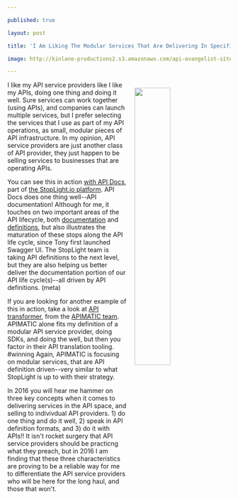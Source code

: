 ---
published: true
layout: post
title: 'I Am Liking The Modular Services That Are Delivering In Specific Areas Of API Life Cycle Like API-Docs.io'
image: http://kinlane-productions2.s3.amazonaws.com/api-evangelist-site/blog/api-docs-io-screenshot.png
---

<p><a href="http://api-docs.io/"><img style="padding: 15px;" src="https://kinlane-productions2.s3.amazonaws.com/api-evangelist-site/blog/api-docs-io-screenshot.png" alt="" width="40%" align="right" /></a>
<p>I like my API service providers like I like my APIs, doing one thing and doing it well. Sure services can work together (using APIs), and companies can launch multiple services, but I prefer selecting the services that I use as part of my API operations, as small, modular pieces of API infrastructure. In my opinion, API service providers are just another class of API provider, they just happen to be selling services to businesses that are operating APIs.
<p>You can see this in action <a href="http://api-docs.io/">with API Docs</a>, part of <a href="http://stoplight.io/">the StopLight.io platform</a>. API Docs does one thing well--API documentation! Although for me, it touches on two important areas of the API lifecycle, both <a href="http://documentation.apievangelist.com">documentation</a> and <a href="http://definitions.apievangelist.com/">definitions</a>, but also illustrates the maturation of these stops along the API life cycle, since Tony first launched Swagger UI. The StopLight team is taking API definitions to the next level, but they are also helping us better deliver the documentation portion of our API life cycle(s)--all driven by API definitions. (meta)
<p>If you are looking for another example of this in action, take a look at <a href="https://apitransformer.com/">API transformer</a>, from the <a href="https://apimatic.io/">APIMATIC team</a>. APIMATIC alone fits my definition of a modular API service provider, doing SDKs, and doing the well, but then you factor in their API translation tooling. #winning Again, APIMATIC is focusing on modular services, that are API definition driven--very similar to what StopLight is up to with their strategy.&nbsp;
<p>In 2016 you will hear me hammer on three key concepts when it comes to delivering services in the API space, and selling to indivivdual API providers. 1) do one thing and do it well, 2) speak in API definition formats, and 3) do it with APIs!! It isn't rocket surgery that API service providers should be practicng what they preach, but in 2016 I am finding that these three characteristics are proving to be a reliable way for me to differentiate the API service providers who will be here for the long haul, and those that won't.

